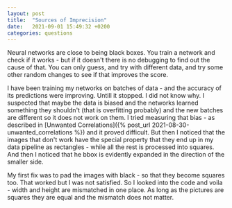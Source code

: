 ```yaml
---
layout: post
title:  "Sources of Imprecision"
date:   2021-09-01 15:49:32 +0200
categories: questions
---
```


Neural networks are close to being black boxes. You train a network and check if it works - but if it doesn't
there is no debugging to find out the cause of that.
You can only guess, and try with different data, and try some other random changes to see if that improves the score.

I have been training my networks on batches of data - and the accuracy of its predictions were
improving. Untill it stopped. I did not know why. I suspected that maybe the data is biased
and the networks learned something they shouldn't
(that is overfitting probably) and the new batches are different so it does not work on them.
I tried measuring that bias - as described in
[Unwanted Correlations]({% post_url 2021-08-30-unwanted_correlations %}) and it proved difficult.
But then I noticed that the images that don't work have the special property that
they end up in my data pipeline as rectangles - while all the rest is processed into
squares.
And then I noticed that he bbox is evidently expanded in the direction of the smaller side.

My first fix was to pad the images with black - so that they become squares too. That worked
but I was not satisfied. So I looked into the code and voila - width and height are mismatched in 
one place. As long as the pictures are squares they are equal and the mismatch does not matter.

